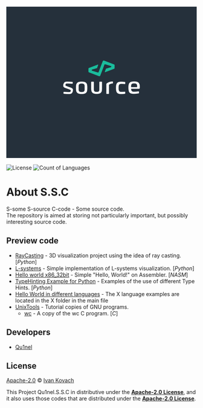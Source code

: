 <p align="center">
  <img src=".github/assets/source.png" height=400px />
</p>

<p>
<img src="https://img.shields.io/github/license/Qu1nel/S.S.C?color=g" alt="License" />
<img src="https://img.shields.io/github/languages/count/Qu1nel/S.S.C?color=purple" alt="Count of Languages" />
</p>

# About S.S.C

S-some S-source C-code - Some source code.\
The repository is aimed at storing not particularly important, but possibly interesting source code.

## Preview code

- [RayCasting](src/Python/RayCasting) - 3D visualization project using the idea of ray casting. [_Python_]
- [L-systems](src/Python/L-systems/) - Simple implementation of L-systems visualization. [_Python_]
- [Hello world x86_32bit](src/Assembly/Hello_world_x86_32) - Simple "Hello, World!" on Assembler. [_NASM_]
- [TypeHinting Example for Python](src/Python/TypeHinting) - Examples of the use of different Type Hints. [_Python_]
- [Hello World in different languages](src/HelloWorlds) - The X language examples are located in the X folder in the main file
- [UnixTools](src/UnixTools) - Tutorial copies of GNU programs.
  - [wc](src/UnixTools/wc) - A copy of the wc C program. [_C_]

## Developers

- [Qu1nel](https://github.com/Qu1nel)

## License

[Apache-2.0](./LICENSE) © [Ivan Kovach](https://github.com/Qu1nel/)

This Project Qu1nel.S.S.C in distributive under the **[Apache-2.0 License](./LICENSE)**, and it also uses those codes that are
distributed under the **[Apache-2.0 License](./LICENSE)**.

